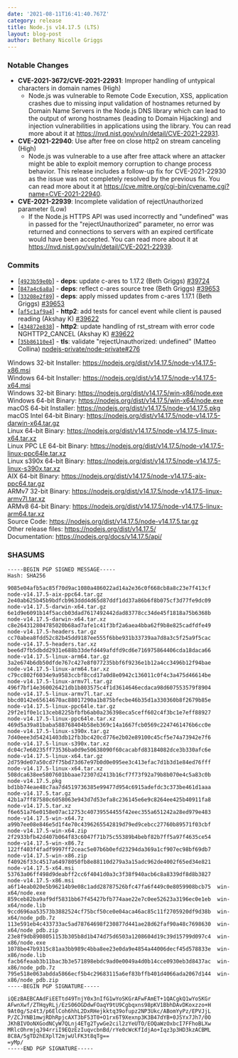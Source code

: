 ```yaml
---
date: '2021-08-11T16:41:40.767Z'
category: release
title: Node.js v14.17.5 (LTS)
layout: blog-post
author: Bethany Nicolle Griggs
---
```


### Notable Changes

- **CVE-2021-3672/CVE-2021-22931**: Improper handling of untypical characters in domain names (High)
  - Node.js was vulnerable to Remote Code Execution, XSS, application crashes due to missing input validation of hostnames returned by Domain Name Servers in the Node.js DNS library which can lead to the output of wrong hostnames (leading to Domain Hijacking) and injection vulnerabilities in applications using the library. You can read more about it at https://nvd.nist.gov/vuln/detail/CVE-2021-22931.
- **CVE-2021-22940**: Use after free on close http2 on stream canceling (High)
  - Node.js was vulnerable to a use after free attack where an attacker might be able to exploit memory corruption to change process behavior. This release includes a follow-up fix for CVE-2021-22930 as the issue was not completely resolved by the previous fix. You can read more about it at https://cve.mitre.org/cgi-bin/cvename.cgi?name=CVE-2021-22940.
- **CVE-2021-22939**: Incomplete validation of rejectUnauthorized parameter (Low)
  - If the Node.js HTTPS API was used incorrectly and "undefined" was in passed for the "rejectUnauthorized" parameter, no error was returned and connections to servers with an expired certificate would have been accepted. You can read more about it at https://nvd.nist.gov/vuln/detail/CVE-2021-22939.

### Commits

- \[[`4923b59e0b`](https://github.com/nodejs/node/commit/4923b59e0b)] - **deps**: update c-ares to 1.17.2 (Beth Griggs) [#39724](https://github.com/nodejs/node/pull/39724)
- \[[`847a4c6a8a`](https://github.com/nodejs/node/commit/847a4c6a8a)] - **deps**: reflect c-ares source tree (Beth Griggs) [#39653](https://github.com/nodejs/node/pull/39653)
- \[[`33208e2f89`](https://github.com/nodejs/node/commit/33208e2f89)] - **deps**: apply missed updates from c-ares 1.17.1 (Beth Griggs) [#39653](https://github.com/nodejs/node/pull/39653)
- \[[`af5c1af9a4`](https://github.com/nodejs/node/commit/af5c1af9a4)] - **http2**: add tests for cancel event while client is paused reading (Akshay K) [#39622](https://github.com/nodejs/node/pull/39622)
- \[[`434872e838`](https://github.com/nodejs/node/commit/434872e838)] - **http2**: update handling of rst_stream with error code NGHTTP2_CANCEL (Akshay K) [#39622](https://github.com/nodejs/node/pull/39622)
- \[[`35b86110e4`](https://github.com/nodejs/node/commit/35b86110e4)] - **tls**: validate "rejectUnauthorized: undefined" (Matteo Collina) [nodejs-private/node-private#276](https://github.com/nodejs-private/node-private/pull/276)

Windows 32-bit Installer: https://nodejs.org/dist/v14.17.5/node-v14.17.5-x86.msi \
Windows 64-bit Installer: https://nodejs.org/dist/v14.17.5/node-v14.17.5-x64.msi \
Windows 32-bit Binary: https://nodejs.org/dist/v14.17.5/win-x86/node.exe \
Windows 64-bit Binary: https://nodejs.org/dist/v14.17.5/win-x64/node.exe \
macOS 64-bit Installer: https://nodejs.org/dist/v14.17.5/node-v14.17.5.pkg \
macOS Intel 64-bit Binary: https://nodejs.org/dist/v14.17.5/node-v14.17.5-darwin-x64.tar.gz \
Linux 64-bit Binary: https://nodejs.org/dist/v14.17.5/node-v14.17.5-linux-x64.tar.xz \
Linux PPC LE 64-bit Binary: https://nodejs.org/dist/v14.17.5/node-v14.17.5-linux-ppc64le.tar.xz \
Linux s390x 64-bit Binary: https://nodejs.org/dist/v14.17.5/node-v14.17.5-linux-s390x.tar.xz \
AIX 64-bit Binary: https://nodejs.org/dist/v14.17.5/node-v14.17.5-aix-ppc64.tar.gz \
ARMv7 32-bit Binary: https://nodejs.org/dist/v14.17.5/node-v14.17.5-linux-armv7l.tar.xz \
ARMv8 64-bit Binary: https://nodejs.org/dist/v14.17.5/node-v14.17.5-linux-arm64.tar.xz \
Source Code: https://nodejs.org/dist/v14.17.5/node-v14.17.5.tar.gz \
Other release files: https://nodejs.org/dist/v14.17.5/ \
Documentation: https://nodejs.org/docs/v14.17.5/api/

### SHASUMS

```
-----BEGIN PGP SIGNED MESSAGE-----
Hash: SHA256

9085e04afb5ac85f70d9ac1080a486022ad14a2e36c0f668cb8a8c23e7f413cf  node-v14.17.5-aix-ppc64.tar.gz
2e40ab625b45b9bdfcb963ddd4d65d87ddf1dd37a86b6f8b075cf3d77fe9dc09  node-v14.17.5-darwin-x64.tar.gz
6e1d9e6091b14f5accb03dad7617492442dad83778cc34de45f1818a75b6368b  node-v14.17.5-darwin-x64.tar.xz
c8e264312804785020b68ad7afe1c41f3bf2a6aea4bba62f9b8e825cadfdfe49  node-v14.17.5-headers.tar.gz
cc70abea8fdd52c82b45dd9187ee555f6bbe931b33739aa7d8a3c5f25a9f5cac  node-v14.17.5-headers.tar.xz
bee6d7fb5dbdd2931e688b33defd449afdfd9cd6e716975864406cda18daca66  node-v14.17.5-linux-arm64.tar.gz
3a2e674b6db50dfde767c427e8f077235bbf6f9236e1b12a4cc3496b12f94bae  node-v14.17.5-linux-arm64.tar.xz
c79cc802f6034e9a9583ccbf8ccd17a0d8e0942c136011c0f4c3a475d46614be  node-v14.17.5-linux-armv7l.tar.gz
496f7bf14e360026421db1b803575c4f1d3614646ecdaca98d607553579f8904  node-v14.17.5-linux-armv7l.tar.xz
bbcd0142e65614670ac88017290a1b875bfecbe46b35d1a330360b8f2679b85e  node-v14.17.5-linux-ppc64le.tar.gz
29f2e1f0e1c13ceb8225bfbfb6ab0a236398eca5ceff602c4f3bc1e7eff88927  node-v14.17.5-linux-ppc64le.tar.xz
469d5a39a81baba588768404b58eb369c14a1667fcb0569c2247461476b6cc0e  node-v14.17.5-linux-s390x.tar.gz
7d40eee3d54241403db12fb3bc420cd776e2b02e89100c45cf5e74a73942e7f6  node-v14.17.5-linux-s390x.tar.xz
dc04c7e60235ff73536ba0d9e50638090f60cacabfd83184082dce3b330afc6e  node-v14.17.5-linux-x64.tar.gz
2d759de07a50cd7f75bd73d67e97b0d0e095ee3c413efac7d1b3d1e84ed76fff  node-v14.17.5-linux-x64.tar.xz
508dca638ee5807601bbaae72307d2413b16cf7f73f92a79b8b070e4c5a83c0b  node-v14.17.5.pkg
bd1bb74eae48c7aa7d4519736385e99477d954c6915adefdc3c373be461d1aaa  node-v14.17.5.tar.gz
42b1a7ff87580c6058063e943d7d53efa8c236145e6e9c8264ee425b40911fa8  node-v14.17.5.tar.xz
f6e651a76e0158e07ac12753c40739554455f42eec355a651242a28ed979e483  node-v14.17.5-win-x64.7z
a99b7ee08e846e5d1f4e70c4396265542819d79ed9cebcc27760b89571f03cbf  node-v14.17.5-win-x64.zip
2f2933bfb42d407b064f83c6047f71b75c55389b4bebf82b7ff5a97f4635ce54  node-v14.17.5-win-x86.7z
122ff403f4fadf9997ff2ceac5e07b6b0efd23294da369a1cf907ec98bf69db7  node-v14.17.5-win-x86.zip
f40926f33c4517a64978050fb8e88110d279a3a15adc962de4002f65ed34e821  node-v14.17.5-x64.msi
53763a06ff498d9deabff2cc6f4041d0a3c3f38f940acb6c8a8339df8d8b3827  node-v14.17.5-x86.msi
a6f14eab020e5b96214b9e08c1add28787526bfc47fa6f449c0e8059908bcb75  win-x64/node.exe
859ceb82ba9af9df5831bb67f45427bfb774aae22e7c0ee52623a3196ec0e1eb  win-x64/node.lib
9ccd696aa53573b3882524cf75bcf50ce0e04aca46ac85c11f2705920df9d38b  win-x64/node_pdb.7z
113e591eb4c433733ac5ad78764698f230877d441ae28d62faf90a48c7698630  win-x64/node_pdb.zip
23e8f9db8908051153b305b8d1b474d75d6503a1208604d19c39d15799d097c4  win-x86/node.exe
1078be47b9315c81aa3bb989c4bba8ee23e0da9e4854a44006decf45d578833e  win-x86/node.lib
facb6feaab3b11bac3b3e571898ebdc9ad0e0049a4d0b14cce0930eb3d8437ac  win-x86/node_pdb.7z
795e518e063abdda5866ecf5b4c29683115a6ef83bffb401d4066ada2067d144  win-x86/node_pdb.zip
-----BEGIN PGP SIGNATURE-----

iQEzBAEBCAAdFiEETtd49TnjY0x3nIfG1wYoSKGrAFwFAmET+1QACgkQ1wYoSKGr
AFwnXwf/ZTHqyRLj/EzS06OGDdwFOaqY9tU9Cgbqxns98pKV1BbhDAvDKoxzzo+H
9At0g/Sz4t3/p6ElCoh6hhL2DxRHejkktq39ofupz2NP3Ukc/ABomYyPz/EPVJjL
P/ZCJYNB1mwjRDhRpjcAXT3bF53T0+O1rx6T9Xexnp3K3B47dYB+0JSYx7Jh7/0O
JKhBIVOoNXGodNCyW7QLnj4ETg2TywGe2cil2zYeUTO/EOQaWzOxbcI7FFhoBLXw
MRlcOhrmjqJ94rriI9EQzEzIuqvcbnBd/rYe0cWcKfIdjAo+Iqz3p3HD3kzACBML
8C8A/5gTD2hEXplT2mjwUlFK3t8qTg==
=yMp/
-----END PGP SIGNATURE-----

```
